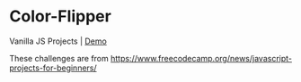 # Color-Flipper
Vanilla JS Projects |  <a href="https://preeminent-creponne-633dec.netlify.app/">Demo</a>

These challenges are from https://www.freecodecamp.org/news/javascript-projects-for-beginners/
